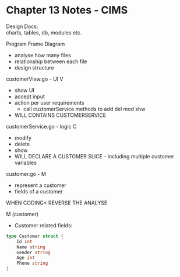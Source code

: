 # Chapter 13 Notes - CIMS

Design Docs:  
charts, tables, db, modules etc.

Program Frame Diagram
- analyse how many files
- relationship between each file
- design structure 

customerView.go - UI V
- show UI
- accept input
- action per user requirements
    - call customerService methods to add del mod shw
- WILL CONTAINS CUSTOMERSERVICE

customerService.go - logic C
- modify
- delete
- show
- WILL DECLARE A CUSTOMER SLICE - including multiple customer variables

customer.go - M
- represent a customer
- fields of a customer

WHEN CODING< REVERSE THE ANALYSE


M (customer)
- Customer related fields:
```go
type Customer struct {
    Id int
    Name string
    Gender string
    Age int
    Phone string
}
```